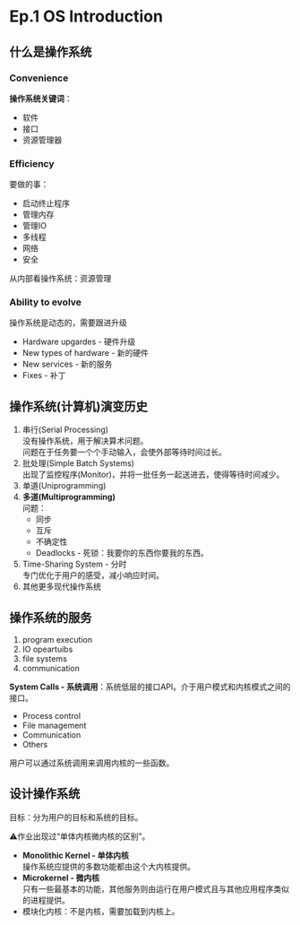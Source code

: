 # Ep.1 OS Introduction

## 什么是操作系统

### Convenience

**操作系统关键词**：

* 软件
* 接口
* 资源管理器

### Efficiency

要做的事：

* 启动终止程序
* 管理内存
* 管理IO
* 多线程
* 网络
* 安全

从内部看操作系统：资源管理

### Ability to evolve

操作系统是动态的，需要跟进升级

* Hardware upgardes - 硬件升级
* New types of hardware - 新的硬件
* New services - 新的服务
* Fixes - 补丁

## 操作系统(计算机)演变历史

1. 串行(Serial Processing)  
   没有操作系统，用于解决算术问题。  
   问题在于任务要一个个手动输入，会使外部等待时间过长。
2. 批处理(Simple Batch Systems)  
   出现了监控程序(Monitor)，并将一批任务一起送进去，使得等待时间减少。
3. 单道(Uniprogramming)
4. **多道(Multiprogramming)**  
   问题：
   * 同步
   * 互斥
   * 不确定性
   * Deadlocks - 死锁：我要你的东西你要我的东西。
5. Time-Sharing System - 分时  
   专门优化于用户的感受，减小响应时间。
6. 其他更多现代操作系统

## 操作系统的服务

1. program execution
2. IO opeartuibs
3. file systems
4. communication

**System Calls - 系统调用**：系统低层的接口API。介于用户模式和内核模式之间的接口。

* Process control
* File management
* Communication
* Others

用户可以通过系统调用来调用内核的一些函数。

## 设计操作系统

目标：分为用户的目标和系统的目标。

⚠作业出现过“单体内核微内核的区别”。

* **Monolithic Kernel - 单体内核**  
  操作系统应提供的多数功能都由这个大内核提供。
* **Microkernel - 微内核**  
  只有一些最基本的功能，其他服务则由运行在用户模式且与其他应用程序类似的进程提供。
* 模块化内核：不是内核，需要加载到内核上。

